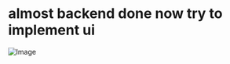 # almost backend done now try to implement ui
![Image](https://github.com/user-attachments/assets/89cbd049-eb40-426d-8ce2-008263cfd55b)

